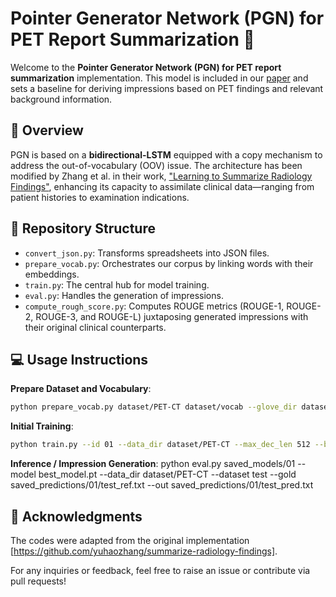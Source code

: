 # Pointer Generator Network (PGN) for PET Report Summarization :bookmark_tabs:

Welcome to the **Pointer Generator Network (PGN) for PET report summarization** implementation. This model is included in our [paper](#link-to-paper) and sets a baseline for deriving impressions based on PET findings and relevant background information.

## :mag_right: Overview

PGN is based on a **bidirectional-LSTM** equipped with a copy mechanism to address the out-of-vocabulary (OOV) issue. The architecture has been modified by Zhang et al. in their work, ["Learning to Summarize Radiology Findings"](https://arxiv.org/abs/1809.04698), enhancing its capacity to assimilate clinical data—ranging from patient histories to examination indications.

## :file_folder: Repository Structure

- `convert_json.py`: Transforms spreadsheets into JSON files.
- `prepare_vocab.py`: Orchestrates our corpus by linking words with their embeddings.
- `train.py`: The central hub for model training.
- `eval.py`: Handles the generation of impressions.
- `compute_rough_score.py`: Computes ROUGE metrics (ROUGE-1, ROUGE-2, ROUGE-3, and ROUGE-L) juxtaposing generated impressions with their original clinical counterparts.

## :computer: Usage Instructions

**Prepare Dataset and Vocabulary**:
```bash
python prepare_vocab.py dataset/PET-CT dataset/vocab --glove_dir dataset/glove --wv_file radglove.800M.100d.txt --wv_dim 100 --lower
```

**Initial Training**:
```bash
python train.py --id 01 --data_dir dataset/PET-CT --max_dec_len 512 --background --num_epoch 30 --batch_size 25
```

**Inference / Impression Generation**:
python eval.py  saved_models/01 --model best_model.pt --data_dir dataset/PET-CT --dataset test --gold saved_predictions/01/test_ref.txt --out saved_predictions/01/test_pred.txt

## 👏 Acknowledgments

The codes were adapted from the original implementation [https://github.com/yuhaozhang/summarize-radiology-findings].

For any inquiries or feedback, feel free to raise an issue or contribute via pull requests!

